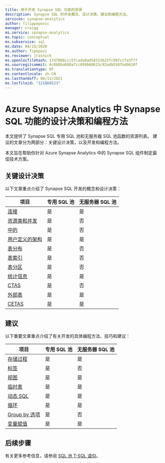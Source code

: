 ```yaml
---
title: 用于开发 Synapse SQL 功能的资源
description: Synapse SQL 的开发概念、设计决策、建议和编程方法。
services: synapse-analytics
author: filippopovic
manager: craigg
ms.service: synapse-analytics
ms.topic: conceptual
ms.subservice: sql
ms.date: 04/15/2020
ms.author: fipopovi
ms.reviewer: jrasnick
ms.openlocfilehash: 17df008ccc5fcada0ad58313622fc997ccfa3f77
ms.sourcegitcommit: 6c6b8ba688a7cc699b68615c92adb550fbd0610f
ms.translationtype: HT
ms.contentlocale: zh-CN
ms.lasthandoff: 08/13/2021
ms.locfileid: "121860523"
---
```

# <a name="design-decisions-and-coding-techniques-for-synapse-sql-features-in-azure-synapse-analytics"></a>Azure Synapse Analytics 中 Synapse SQL 功能的设计决策和编程方法
本文提供了 Synapse SQL 专用 SQL 池和无服务器 SQL 池函数的资源列表。 建议的文章分为两部分：关键设计决策，以及开发和编程方法。

本文旨在帮助你针对 Azure Synapse Analytics 中的 Synapse SQL 组件制定最佳技术方案。

## <a name="key-design-decisions"></a>关键设计决策
以下文章重点介绍了 Synapse SQL 开发的概念和设计决策：

| 项目 | 专用 SQL 池 | 无服务器 SQL 池 |
| ------- | -------- | ------------- |
| [连接](connect-overview.md)                    | 是 | 是 |
| [资源类和并发](../sql-data-warehouse/resource-classes-for-workload-management.md?context=/azure/synapse-analytics/context/context) | 是    | 否 |
| [中的](develop-transactions.md)              | 是 | 否 |
| [用户定义的架构](develop-user-defined-schemas.md) | 是 | 是 |
| [表分布](../sql-data-warehouse/sql-data-warehouse-tables-distribute.md?context=/azure/synapse-analytics/context/context)                 | 是 | 否 |
| [表索引](../sql-data-warehouse/sql-data-warehouse-tables-index.md?context=/azure/synapse-analytics/context/context)                           | 是 | 否 |
| [表分区](../sql-data-warehouse/sql-data-warehouse-tables-partition.md?context=/azure/synapse-analytics/context/context)                     | 是 | 否 |
| [统计信息](develop-tables-statistics.md)            | 是 | 是 |
| [CTAS](../sql-data-warehouse/sql-data-warehouse-develop-ctas.md?context=/azure/synapse-analytics/context/context)                                             | 是 | 否 |
| [外部表](develop-tables-external-tables.md) | 是 | 是 |
| [CETAS](develop-tables-cetas.md)                     | 是 | 是 |


## <a name="recommendations"></a>建议

以下重要文章重点介绍了有关开发的具体编程方法、技巧和建议：

| 项目 | 专用 SQL 池 | 无服务器 SQL 池 |
| ------- | -------- | ------------- |
| [存储过程](develop-stored-procedures.md)  | 是                | 是                      |
| [标签](develop-label.md)                           | 是                | 否                      |
| [视图](develop-views.md)                             | 是                | 是                     |
| [临时表](develop-tables-temporary.md)       | 是                | 是                     |
| [动态 SQL](develop-dynamic-sql.md)                 | 是                | 是                     |
| [循环](develop-loops.md)                         | 是                | 是                     |
| [Group by 选项](develop-group-by-options.md)       | 是                | 否                      |
| [变量赋值](develop-variable-assignment.md) | 是                | 是                     |

## <a name="next-steps"></a>后续步骤
有关更多参考信息，请参阅 [SQL 池 T-SQL 语句](../sql-data-warehouse/sql-data-warehouse-reference-tsql-statements.md?context=/azure/synapse-analytics/context/context)。

